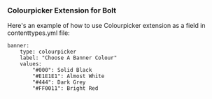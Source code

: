 ### Colourpicker Extension for Bolt

Here's an example of how to use Colourpicker extension as a field in contenttypes.yml file:

```
banner:
    type: colourpicker
    label: "Choose A Banner Colour"
    values:
        "#000": Solid Black
        "#E1E1E1": Almost White
        "#444": Dark Grey
        "#FF0011": Bright Red
```